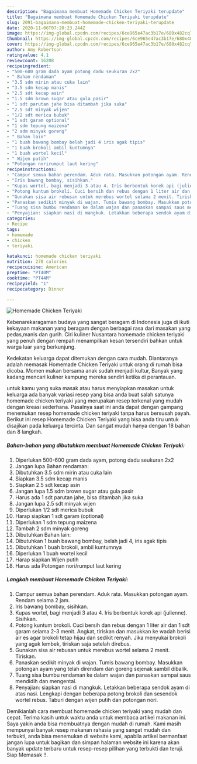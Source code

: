 ```yaml
---
description: "Bagaimana membuat Homemade Chicken Teriyaki terupdate"
title: "Bagaimana membuat Homemade Chicken Teriyaki terupdate"
slug: 2091-bagaimana-membuat-homemade-chicken-teriyaki-terupdate
date: 2020-11-06T07:20:23.244Z
image: https://img-global.cpcdn.com/recipes/6ce965e47ac3b17e/680x482cq70/homemade-chicken-teriyaki-foto-resep-utama.jpg
thumbnail: https://img-global.cpcdn.com/recipes/6ce965e47ac3b17e/680x482cq70/homemade-chicken-teriyaki-foto-resep-utama.jpg
cover: https://img-global.cpcdn.com/recipes/6ce965e47ac3b17e/680x482cq70/homemade-chicken-teriyaki-foto-resep-utama.jpg
author: Amy Robertson
ratingvalue: 4.1
reviewcount: 16208
recipeingredient:
- "500-600 gram dada ayam potong dadu seukuran 2x2"
- " Bahan rendaman"
- "3.5 sdm mirin atau cuka lain"
- "3.5 sdm kecap manis"
- "2.5 sdt kecap asin"
- "1.5 sdm brown sugar atau gula pasir"
- "1 sdt parutan jahe bisa ditambah jika suka"
- "2.5 sdt minyak wijen"
- "1/2 sdt merica bubuk"
- "1 sdt garam optional"
- "1 sdm tepung maizena"
- "2 sdm minyak goreng"
- " Bahan lain"
- "1 buah bawang bombay belah jadi 4 iris agak tipis"
- "1 buah brokoli ambil kuntumnya"
- "1 buah wortel kecil"
- " Wijen putih"
- "Potongan norirumput laut kering"
recipeinstructions:
- "Campur semua bahan perendam. Aduk rata. Masukkan potongan ayam. Rendam selama 2 jam."
- "Iris bawang bombay, sisihkan."
- "Kupas wortel, bagi menjadi 3 atau 4. Iris berbentuk korek api (julienne). Sisihkan."
- "Potong kuntum brokoli. Cuci bersih dan rebus dengan 1 liter air dan 1 sdt garam selama 2-3 menit. Angkat, tiriskan dan masukkan ke wadah berisi air es agar brokoli tetap hijau dan sedikit renyah. Jika menyukai brokoli yang agak lembek, tiriskan saja setelah direbus."
- "Gunakan sisa air rebusan untuk merebus wortel selama 2 menit. Tiriskan."
- "Panaskan sedikit minyak di wajan. Tumis bawang bombay. Masukkan potongan ayam yang telah direndam dan goreng sejenak sambil dibalik."
- "Tuang sisa bumbu rendaman ke dalam wajan dan panaskan sampai saus mendidih dan mengental."
- "Penyajian: siapkan nasi di mangkuk. Letakkan beberapa sendok ayam di atas nasi. Lengkapi dengan beberapa potong brokoli dan sesendok wortel rebus. Taburi dengan wijen putih dan potongan nori."
categories:
- Recipe
tags:
- homemade
- chicken
- teriyaki

katakunci: homemade chicken teriyaki 
nutrition: 278 calories
recipecuisine: American
preptime: "PT40M"
cooktime: "PT44M"
recipeyield: "1"
recipecategory: Dinner

---
```



![Homemade Chicken Teriyaki](https://img-global.cpcdn.com/recipes/6ce965e47ac3b17e/680x482cq70/homemade-chicken-teriyaki-foto-resep-utama.jpg)

Kebenarekaragaman budaya yang sangat beragam di Indonesia juga di ikuti kekayaan makanan yang beragam dengan berbagai rasa dari masakan yang pedas,manis dan gurih. Ciri kuliner Nusantara homemade chicken teriyaki yang penuh dengan rempah menampilkan kesan tersendiri bahkan untuk warga luar yang berkunjung.


Kedekatan keluarga dapat ditemukan dengan cara mudah. Diantaranya adalah memasak Homemade Chicken Teriyaki untuk orang di rumah bisa dicoba. Momen makan bersama anak sudah menjadi kultur, Banyak yang kadang mencari kuliner kampung mereka sendiri ketika di perantauan.



untuk kamu yang suka masak atau harus menyiapkan masakan untuk keluarga ada banyak variasi resep yang bisa anda buat salah satunya homemade chicken teriyaki yang merupakan resep terkenal yang mudah dengan kreasi sederhana. Pasalnya saat ini anda dapat dengan gampang menemukan resep homemade chicken teriyaki tanpa harus bersusah payah.
Berikut ini resep Homemade Chicken Teriyaki yang bisa anda tiru untuk disajikan pada keluarga tercinta. Dan sangat mudah hanya dengan 18 bahan dan 8 langkah.


<!--inarticleads1-->

##### Bahan-bahan yang dibutuhkan membuat Homemade Chicken Teriyaki:

1. Diperlukan 500-600 gram dada ayam, potong dadu seukuran 2x2
1. Jangan lupa  Bahan rendaman:
1. Dibutuhkan 3.5 sdm mirin atau cuka lain
1. Siapkan 3.5 sdm kecap manis
1. Siapkan 2.5 sdt kecap asin
1. Jangan lupa 1.5 sdm brown sugar atau gula pasir
1. Harus ada 1 sdt parutan jahe, bisa ditambah jika suka
1. Jangan lupa 2.5 sdt minyak wijen
1. Diperlukan 1/2 sdt merica bubuk
1. Harap siapkan 1 sdt garam (optional)
1. Diperlukan 1 sdm tepung maizena
1. Tambah 2 sdm minyak goreng
1. Dibutuhkan  Bahan lain:
1. Dibutuhkan 1 buah bawang bombay, belah jadi 4, iris agak tipis
1. Dibutuhkan 1 buah brokoli, ambil kuntumnya
1. Diperlukan 1 buah wortel kecil
1. Harap siapkan  Wijen putih
1. Harus ada Potongan nori/rumput laut kering




<!--inarticleads2-->

##### Langkah membuat  Homemade Chicken Teriyaki:

1. Campur semua bahan perendam. Aduk rata. Masukkan potongan ayam. Rendam selama 2 jam.
1. Iris bawang bombay, sisihkan.
1. Kupas wortel, bagi menjadi 3 atau 4. Iris berbentuk korek api (julienne). Sisihkan.
1. Potong kuntum brokoli. Cuci bersih dan rebus dengan 1 liter air dan 1 sdt garam selama 2-3 menit. Angkat, tiriskan dan masukkan ke wadah berisi air es agar brokoli tetap hijau dan sedikit renyah. Jika menyukai brokoli yang agak lembek, tiriskan saja setelah direbus.
1. Gunakan sisa air rebusan untuk merebus wortel selama 2 menit. Tiriskan.
1. Panaskan sedikit minyak di wajan. Tumis bawang bombay. Masukkan potongan ayam yang telah direndam dan goreng sejenak sambil dibalik.
1. Tuang sisa bumbu rendaman ke dalam wajan dan panaskan sampai saus mendidih dan mengental.
1. Penyajian: siapkan nasi di mangkuk. Letakkan beberapa sendok ayam di atas nasi. Lengkapi dengan beberapa potong brokoli dan sesendok wortel rebus. Taburi dengan wijen putih dan potongan nori.




Demikianlah cara membuat homemade chicken teriyaki yang mudah dan cepat. Terima kasih untuk waktu anda untuk membaca artikel makanan ini. Saya yakin anda bisa membuatnya dengan mudah di rumah. Kami masih mempunyai banyak resep makanan rahasia yang sangat mudah dan terbukti, anda bisa menemukan di website kami, apabila artikel bermanfaat jangan lupa untuk bagikan dan simpan halaman website ini karena akan banyak update terbaru untuk resep-resep pilihan yang terbukti dan teruji. Siap Memasak !!. 
